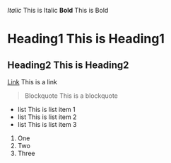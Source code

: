 *Italic* This is Italic
**Bold** This is Bold
# Heading1 This is Heading1
## Heading2 This is Heading2
[Link](https://skomon25.github.io/cse15l-lab-reports/) This is a link

>Blockquote This is a blockquote
* list This is list item 1
* list This is list item 2
* list This is list item 3
1. One
2. Two
3. Three
